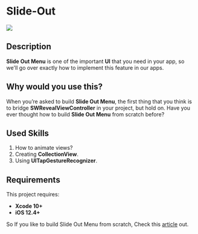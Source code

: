 # Slide-Out

![](https://i.imgur.com/mmFf776.png)


## Description

**Slide Out Menu** is one of the important **UI** that you need in your app, so we'll go over exactly how to implement this feature in our apps.

## Why would you use this?

When you’re asked to build **Slide Out Menu**, the first thing that you think is to bridge **SWRevealViewController** in your project, but hold on.
Have you ever thought how to build **Slide Out Menu** from scratch before?

## Used Skills

1. How to animate views?
2. Creating **CollectionView**.
3. Using **UITapGestureRecognizer**.

 
## Requirements

This project requires: 
* **Xcode 10+** 
* **iOS 12.4+**

So If you like to build Slide Out Menu from scratch, Check this [article](https://medium.com/@ahmed.samer43/how-to-build-slide-out-in-swift-7f2ef0188aa) out.
